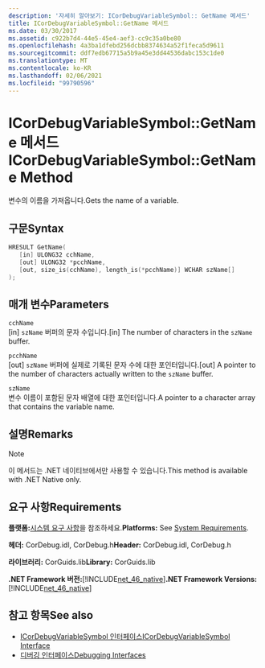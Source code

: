 ```yaml
---
description: '자세히 알아보기: ICorDebugVariableSymbol:: GetName 메서드'
title: ICorDebugVariableSymbol::GetName 메서드
ms.date: 03/30/2017
ms.assetid: c922b7d4-44e5-45e4-aef3-cc9c35a0be80
ms.openlocfilehash: 4a3ba1dfebd256dcbb8374634a52f1feca5d9611
ms.sourcegitcommit: ddf7edb67715a5b9a45e3dd44536dabc153c1de0
ms.translationtype: MT
ms.contentlocale: ko-KR
ms.lasthandoff: 02/06/2021
ms.locfileid: "99790596"
---
```

# <a name="icordebugvariablesymbolgetname-method"></a><span data-ttu-id="20541-103">ICorDebugVariableSymbol::GetName 메서드</span><span class="sxs-lookup"><span data-stu-id="20541-103">ICorDebugVariableSymbol::GetName Method</span></span>

<span data-ttu-id="20541-104">변수의 이름을 가져옵니다.</span><span class="sxs-lookup"><span data-stu-id="20541-104">Gets the name of a variable.</span></span>  
  
## <a name="syntax"></a><span data-ttu-id="20541-105">구문</span><span class="sxs-lookup"><span data-stu-id="20541-105">Syntax</span></span>  
  
```cpp  
HRESULT GetName(  
   [in] ULONG32 cchName,
   [out] ULONG32 *pcchName,
   [out, size_is(cchName), length_is(*pcchName)] WCHAR szName[]  
);  
```  
  
## <a name="parameters"></a><span data-ttu-id="20541-106">매개 변수</span><span class="sxs-lookup"><span data-stu-id="20541-106">Parameters</span></span>  

 `cchName`  
 <span data-ttu-id="20541-107">[in] `szName` 버퍼의 문자 수입니다.</span><span class="sxs-lookup"><span data-stu-id="20541-107">[in] The number of characters in the `szName` buffer.</span></span>  
  
 `pcchName`  
 <span data-ttu-id="20541-108">[out] `szName` 버퍼에 실제로 기록된 문자 수에 대한 포인터입니다.</span><span class="sxs-lookup"><span data-stu-id="20541-108">[out] A pointer to the number of characters actually written to the `szName` buffer.</span></span>  
  
 `szName`  
 <span data-ttu-id="20541-109">변수 이름이 포함된 문자 배열에 대한 포인터입니다.</span><span class="sxs-lookup"><span data-stu-id="20541-109">A pointer to a character array that contains the variable name.</span></span>  
  
## <a name="remarks"></a><span data-ttu-id="20541-110">설명</span><span class="sxs-lookup"><span data-stu-id="20541-110">Remarks</span></span>  
  
> [!NOTE]
> <span data-ttu-id="20541-111">이 메서드는 .NET 네이티브에서만 사용할 수 있습니다.</span><span class="sxs-lookup"><span data-stu-id="20541-111">This method is available with .NET Native only.</span></span>  
  
## <a name="requirements"></a><span data-ttu-id="20541-112">요구 사항</span><span class="sxs-lookup"><span data-stu-id="20541-112">Requirements</span></span>  

 <span data-ttu-id="20541-113">**플랫폼:**[시스템 요구 사항](../../get-started/system-requirements.md)을 참조하세요.</span><span class="sxs-lookup"><span data-stu-id="20541-113">**Platforms:** See [System Requirements](../../get-started/system-requirements.md).</span></span>  
  
 <span data-ttu-id="20541-114">**헤더:** CorDebug.idl, CorDebug.h</span><span class="sxs-lookup"><span data-stu-id="20541-114">**Header:** CorDebug.idl, CorDebug.h</span></span>  
  
 <span data-ttu-id="20541-115">**라이브러리:** CorGuids.lib</span><span class="sxs-lookup"><span data-stu-id="20541-115">**Library:** CorGuids.lib</span></span>  
  
 <span data-ttu-id="20541-116">**.NET Framework 버전:**[!INCLUDE[net_46_native](../../../../includes/net-46-native-md.md)]</span><span class="sxs-lookup"><span data-stu-id="20541-116">**.NET Framework Versions:** [!INCLUDE[net_46_native](../../../../includes/net-46-native-md.md)]</span></span>  
  
## <a name="see-also"></a><span data-ttu-id="20541-117">참고 항목</span><span class="sxs-lookup"><span data-stu-id="20541-117">See also</span></span>

- [<span data-ttu-id="20541-118">ICorDebugVariableSymbol 인터페이스</span><span class="sxs-lookup"><span data-stu-id="20541-118">ICorDebugVariableSymbol Interface</span></span>](icordebugvariablesymbol-interface.md)
- [<span data-ttu-id="20541-119">디버깅 인터페이스</span><span class="sxs-lookup"><span data-stu-id="20541-119">Debugging Interfaces</span></span>](debugging-interfaces.md)
